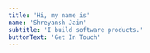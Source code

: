```yaml
---
title: 'Hi, my name is'
name: 'Shreyansh Jain'
subtitle: 'I build software products.'
buttonText: 'Get In Touch'
---
```


<!-- I'm a software engineer based in Bhilai, CG, India specializing in building (and occasionally designing) exceptional websites, applications, and everything in between. -->
